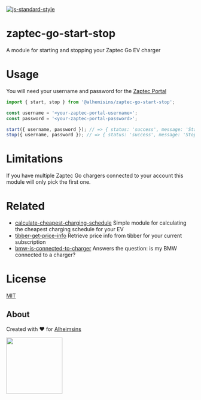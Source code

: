[![js-standard-style](https://img.shields.io/badge/code%20style-standard-brightgreen.svg?style=flat)](https://github.com/feross/standard)

# zaptec-go-start-stop

A module for starting and stopping your Zaptec Go EV charger

# Usage

You will need your username and password for the [Zaptec Portal](https://portal.zaptec.com/)

```JavaScript
import { start, stop } from '@alhemisins/zaptec-go-start-stop';

const username = '<your-zaptec-portal-username>';
const password = '<your-zaptec-portal-password>';

start({ username, password }); // => { status: 'success', message: 'Started charging' }
stop({ username, password }); // => { status: 'success', message: 'Stopped charging' }
```

# Limitations

If you have multiple Zaptec Go chargers connected to your account this module will only pick the first one.

# Related

- [calculate-cheapest-charging-schedule](https://github.com/Alheimsins/calculate-cheapest-charging-schedule) Simple module for calculating the cheapest charging schedule for your EV
- [tibber-get-price-info](https://github.com/Alheimsins/tibber-get-price-info) Retrieve price info from tibber for your current subscription
- [bmw-is-connected-to-charger](https://github.com/Alheimsins/bmw-is-connected-to-charger) Answers the question: is my BMW connected to a charger?

# License

[MIT](LICENSE)

## About

Created with ❤ for [Alheimsins](https://alheimsins.net)

<img src="https://image.ibb.co/dPH08G/logo_black.png" height="150px" width="150px" />
